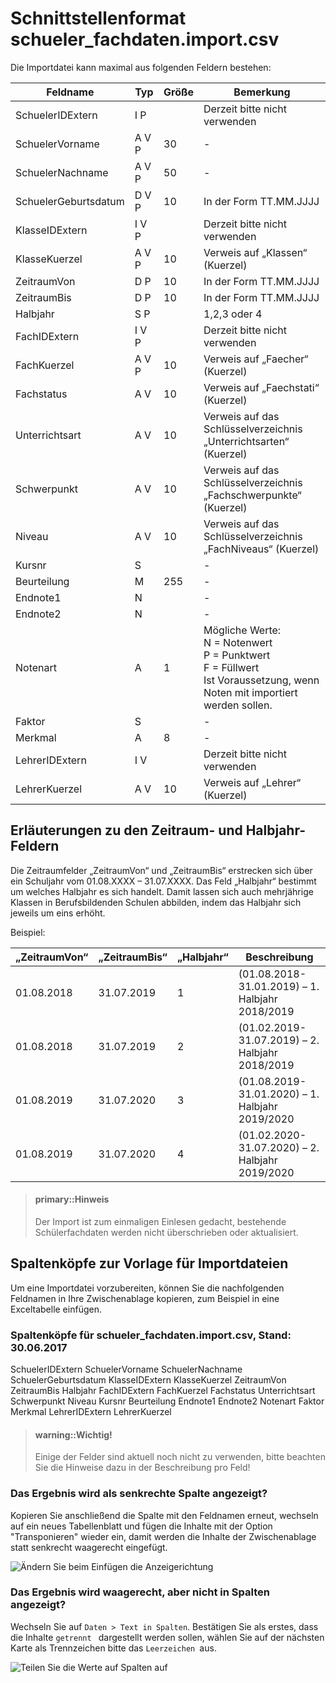 # Schnittstellenformat schueler_fachdaten.import.csv

Die Importdatei kann maximal aus folgenden Feldern bestehen:

Feldname	|Typ	|Größe	|Bemerkung
--|--|--|--
SchuelerIDExtern|	I P||		Derzeit bitte nicht verwenden
SchuelerVorname|	A V P	|30|-	
SchuelerNachname|	A V P	|50|-	
SchuelerGeburtsdatum|	D V P	|10|	In der Form TT.MM.JJJJ
KlasseIDExtern|	I V P|		|Derzeit bitte nicht verwenden
KlasseKuerzel|	A V P	|10	|Verweis auf „Klassen“ (Kuerzel)
ZeitraumVon	|D P|	10	|In der Form TT.MM.JJJJ
ZeitraumBis	|D P	|10	|In der Form TT.MM.JJJJ
Halbjahr	|S P||		1,2,3 oder 4
FachIDExtern	|I V P	||	Derzeit bitte nicht verwenden
FachKuerzel	|A V P	|10|	Verweis auf „Faecher“ (Kuerzel)
Fachstatus	|A V	|10|	Verweis auf „Faechstati“ (Kuerzel)
Unterrichtsart|A V	|10|	Verweis auf das Schlüsselverzeichnis „Unterrichtsarten“ (Kuerzel)
Schwerpunkt	|A V	|10|	Verweis auf das Schlüsselverzeichnis „Fachschwerpunkte“ (Kuerzel)
Niveau|	A V	|10	|Verweis auf das Schlüsselverzeichnis „FachNiveaus“ (Kuerzel)
Kursnr|	S||	-	
Beurteilung	|M|	255	|-
Endnote1	|N|	|-	
Endnote2	|N|	|-	
Notenart	|A|	1|	Mögliche Werte:<br/>N = Notenwert<br/>P = Punktwert<br/>F = Füllwert<br/>Ist Voraussetzung, wenn Noten mit importiert werden sollen.
Faktor|	S||	-	
Merkmal|	A|	8|	-
LehrerIDExtern	|I V	|	|Derzeit bitte nicht verwenden
LehrerKuerzel	|A V	|10|	Verweis auf „Lehrer“ (Kuerzel)

## Erläuterungen zu den Zeitraum- und Halbjahr- Feldern

Die Zeitraumfelder „ZeitraumVon“ und „ZeitraumBis“ erstrecken sich über ein Schuljahr vom 01.08.XXXX – 31.07.XXXX. Das Feld „Halbjahr“ bestimmt um welches Halbjahr es sich handelt.
Damit lassen sich auch mehrjährige Klassen in Berufsbildenden Schulen abbilden, indem das Halbjahr sich jeweils um eins erhöht. 

Beispiel:

„ZeitraumVon“|	„ZeitraumBis“	|„Halbjahr“	|	Beschreibung
--|--|--|--
01.08.2018 |		31.07.2019	|	1 	|(01.08.2018-31.01.2019) – 1. Halbjahr 2018/2019
01.08.2018 |		31.07.2019	|	2 	|(01.02.2019-31.07.2019) – 2. Halbjahr 2018/2019
01.08.2019 |		31.07.2020	|	3  	|(01.08.2019-31.01.2020) – 1. Halbjahr 2019/2020
01.08.2019 |		31.07.2020     |	4  	|(01.02.2020-31.07.2020) – 2. Halbjahr 2019/2020


> #### primary::Hinweis
>
> Der Import ist zum einmaligen Einlesen gedacht, bestehende Schülerfachdaten werden nicht überschrieben oder aktualisiert.


## Spaltenköpfe zur Vorlage für Importdateien



Um eine Importdatei vorzubereiten, können Sie die nachfolgenden Feldnamen in Ihre Zwischenablage kopieren, zum Beispiel in eine Exceltabelle einfügen. 


### Spaltenköpfe für schueler_fachdaten.import.csv, Stand: 30.06.2017



SchuelerIDExtern
SchuelerVorname
SchuelerNachname
SchuelerGeburtsdatum
KlasseIDExtern
KlasseKuerzel
ZeitraumVon 
ZeitraumBis 
Halbjahr 
FachIDExtern 
FachKuerzel 
Fachstatus 
Unterrichtsart
Schwerpunkt 
Niveau
Kursnr
Beurteilung 
Endnote1 
Endnote2 
Notenart 
Faktor
Merkmal
LehrerIDExtern 
LehrerKuerzel

> #### warning::Wichtig!
>
> Einige der Felder sind aktuell noch nicht zu verwenden, bitte beachten Sie die Hinweise dazu in der Beschreibung pro Feld!



### Das Ergebnis wird als senkrechte Spalte angezeigt?

Kopieren Sie anschließend die Spalte mit den Feldnamen erneut, wechseln auf ein neues Tabellenblatt und fügen die Inhalte mit der Option "Transponieren" wieder ein, damit werden die Inhalte der Zwischenablage statt senkrecht waagerecht eingefügt.

![Ändern Sie beim Einfügen die Anzeigerichtung](/MagImp/import01.png)

### Das Ergebnis wird waagerecht, aber nicht in Spalten angezeigt?

Wechseln Sie auf `Daten > Text in Spalten`. Bestätigen Sie als erstes, dass die Inhalte `getrennt ` dargestellt werden sollen, wählen Sie auf der nächsten Karte als Trennzeichen bitte das ``Leerzeichen ``aus.

![Teilen Sie die Werte auf Spalten auf](/MagImp/import02.png)



